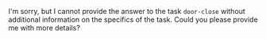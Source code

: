 I'm sorry, but I cannot provide the answer to the task `door-close` without additional information on the specifics of the task. Could you please provide me with more details?